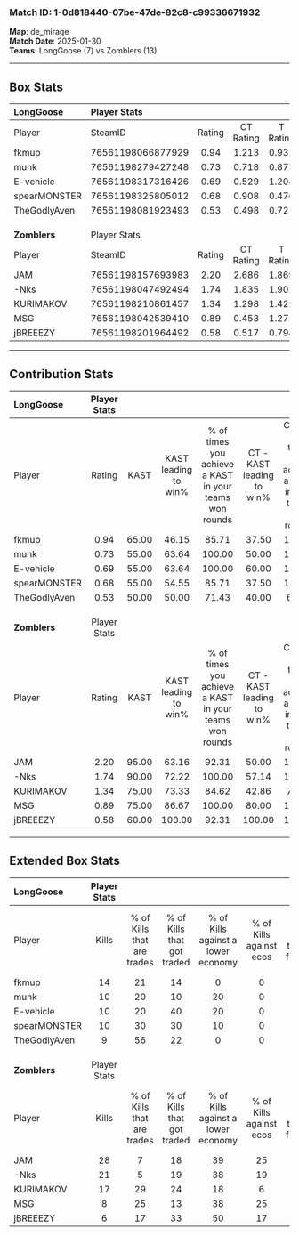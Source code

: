 ### Match ID: 1-0d818440-07be-47de-82c8-c99336671932  
**Map**: de_mirage  
**Match Date**: 2025-01-30  
**Teams**: LongGoose (7) vs Zomblers (13)  

---  

## Box Stats  

| **LongGoose** | Player Stats      |        |           |          |       |       |       |         |        |      |     |
| :- | :- | :-: | :-: | :-: | :-: | :-: | :-: | :-: | :-: | :-: | :-: |
| Player        | SteamID           | Rating | CT Rating | T Rating | KAST  |  ADR  | Kills | Assists | Deaths | K/D  | HS% |
| fkmup         | 76561198066877929 |  0.94  |   1.213   |  0.931   | 65.00 | 75.6  |  14   |    2    |   17   | 0.82 | 64  |
| munk          | 76561198279427248 |  0.73  |   0.718   |  0.877   | 55.00 | 66.4  |  10   |    4    |   15   | 0.67 | 50  |
| E-vehicle     | 76561198317316426 |  0.69  |   0.529   |  1.204   | 55.00 | 58.4  |  10   |    2    |   15   | 0.67 | 60  |
| spearMONSTER  | 76561198325805012 |  0.68  |   0.908   |  0.476   | 55.00 | 71.3  |  10   |    2    |   17   | 0.59 | 30  |
| TheGodlyAven  | 76561198081923493 |  0.53  |   0.498   |  0.721   | 50.00 | 43.1  |   9   |    1    |   16   | 0.56 | 55  |
|               |                   |        |           |          |       |       |       |         |        |      |     |
|               |                   |        |           |          |       |       |       |         |        |      |     |
|               |                   |        |           |          |       |       |       |         |        |      |     |
| **Zomblers**  | Player Stats      |        |           |          |       |       |       |         |        |      |     |
| Player        | SteamID           | Rating | CT Rating | T Rating | KAST  |  ADR  | Kills | Assists | Deaths | K/D  | HS% |
| JAM           | 76561198157693983 |  2.20  |   2.686   |  1.869   | 95.00 | 129.4 |  28   |    6    |   8    | 3.50 | 42  |
| -Nks          | 76561198047492494 |  1.74  |   1.835   |  1.902   | 90.00 | 115.8 |  21   |    7    |   11   | 1.91 | 52  |
| KURIMAKOV     | 76561198210861457 |  1.34  |   1.298   |  1.422   | 75.00 | 77.3  |  17   |    4    |   10   | 1.70 | 58  |
| MSG           | 76561198042539410 |  0.89  |   0.453   |  1.271   | 75.00 | 57.1  |   8   |    4    |   10   | 0.80 | 12  |
| jBREEEZY      | 76561198201964492 |  0.58  |   0.517   |  0.794   | 60.00 | 50.4  |   6   |    6    |   14   | 0.43 | 50  |
---  

## Contribution Stats  

| **LongGoose** | Player Stats |       |                      |                                                        |                           |                                                             |                          |                                                            |
| :- | :-: | :-: | :-: | :-: | :-: | :-: | :-: | :-: |
| Player        |    Rating    | KAST  | KAST leading to win% | % of times you achieve a KAST in your teams won rounds | CT - KAST leading to win% | CT - % of times you achieve a KAST in your teams won rounds | T - KAST leading to win% | T - % of times you achieve a KAST in your teams won rounds |
| fkmup         |     0.94     | 65.00 |        46.15         |                         85.71                          |           37.50           |                           100.00                            |          60.00           |                           75.00                            |
| munk          |     0.73     | 55.00 |        63.64         |                         100.00                         |           50.00           |                           100.00                            |          80.00           |                           100.00                           |
| E-vehicle     |     0.69     | 55.00 |        63.64         |                         100.00                         |           60.00           |                           100.00                            |          66.67           |                           100.00                           |
| spearMONSTER  |     0.68     | 55.00 |        54.55         |                         85.71                          |           37.50           |                           100.00                            |          100.00          |                           75.00                            |
| TheGodlyAven  |     0.53     | 50.00 |        50.00         |                         71.43                          |           40.00           |                            66.67                            |          60.00           |                           75.00                            |
|               |              |       |                      |                                                        |                           |                                                             |                          |                                                            |
|               |              |       |                      |                                                        |                           |                                                             |                          |                                                            |
|               |              |       |                      |                                                        |                           |                                                             |                          |                                                            |
| **Zomblers**  | Player Stats |       |                      |                                                        |                           |                                                             |                          |                                                            |
| Player        |    Rating    | KAST  | KAST leading to win% | % of times you achieve a KAST in your teams won rounds | CT - KAST leading to win% | CT - % of times you achieve a KAST in your teams won rounds | T - KAST leading to win% | T - % of times you achieve a KAST in your teams won rounds |
| JAM           |     2.20     | 95.00 |        63.16         |                         92.31                          |           50.00           |                           100.00                            |          72.73           |                           88.89                            |
| -Nks          |     1.74     | 90.00 |        72.22         |                         100.00                         |           57.14           |                           100.00                            |          81.82           |                           100.00                           |
| KURIMAKOV     |     1.34     | 75.00 |        73.33         |                         84.62                          |           42.86           |                            75.00                            |          100.00          |                           88.89                            |
| MSG           |     0.89     | 75.00 |        86.67         |                         100.00                         |           80.00           |                           100.00                            |          90.00           |                           100.00                           |
| jBREEEZY      |     0.58     | 60.00 |        100.00        |                         92.31                          |          100.00           |                           100.00                            |          100.00          |                           88.89                            |
---  

## Extended Box Stats  

| **LongGoose** | Player Stats |                            |                            |                                    |                         |                              |                                 |        |                             |                                     |                          |                               |                            |
| :- | :-: | :-: | :-: | :-: | :-: | :-: | :-: | :-: | :-: | :-: | :-: | :-: | :-: |
| Player        |    Kills     | % of Kills that are trades | % of Kills that got traded | % of Kills against a lower economy | % of Kills against ecos | % of Kills that are flawless | % of Kills that are close duels | Deaths | % of Deaths that get traded | % of Deaths against a lower economy | % of Deaths against ecos | % of Deaths that are flawless | % of Deaths that are close |
| fkmup         |      14      |             21             |             14             |                 0                  |            0            |              64              |               14                |   17   |             35              |                  6                  |            0             |              59               |             6              |
| munk          |      10      |             20             |             10             |                 20                 |            0            |              80              |               10                |   15   |             13              |                  7                  |            0             |              73               |             7              |
| E-vehicle     |      10      |             20             |             40             |                 20                 |            0            |              50              |               20                |   15   |             27              |                  0                  |            0             |              67               |             7              |
| spearMONSTER  |      10      |             30             |             30             |                 10                 |            0            |              50              |               10                |   17   |             12              |                  6                  |            0             |              41               |             0              |
| TheGodlyAven  |      9       |             56             |             22             |                 0                  |            0            |              56              |               11                |   16   |             13              |                  6                  |            0             |              75               |             0              |
|               |              |                            |                            |                                    |                         |                              |                                 |        |                             |                                     |                          |                               |                            |
|               |              |                            |                            |                                    |                         |                              |                                 |        |                             |                                     |                          |                               |                            |
|               |              |                            |                            |                                    |                         |                              |                                 |        |                             |                                     |                          |                               |                            |
| **Zomblers**  | Player Stats |                            |                            |                                    |                         |                              |                                 |        |                             |                                     |                          |                               |                            |
| Player        |    Kills     | % of Kills that are trades | % of Kills that got traded | % of Kills against a lower economy | % of Kills against ecos | % of Kills that are flawless | % of Kills that are close duels | Deaths | % of Deaths that get traded | % of Deaths against a lower economy | % of Deaths against ecos | % of Deaths that are flawless | % of Deaths that are close |
| JAM           |      28      |             7              |             18             |                 39                 |           25            |              61              |                4                |   8    |              0              |                 13                  |            13            |              88               |             0              |
| -Nks          |      21      |             5              |             19             |                 38                 |           19            |              48              |                0                |   11   |             45              |                 18                  |            18            |              36               |             18             |
| KURIMAKOV     |      17      |             29             |             24             |                 18                 |            6            |              65              |               12                |   10   |             10              |                 10                  |            10            |              80               |             0              |
| MSG           |      8       |             25             |             13             |                 38                 |           25            |              88              |                0                |   10   |             20              |                 20                  |            0             |              40               |             30             |
| jBREEEZY      |      6       |             17             |             33             |                 50                 |           17            |              83              |                0                |   14   |             29              |                 21                  |            14            |              64               |             14             |
